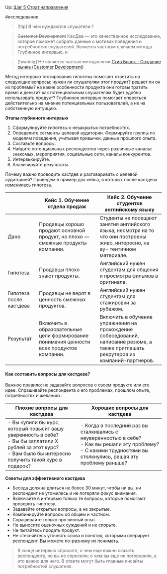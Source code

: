 Up::[Шаг 5 Страт.направления](/404)

\#исследование

 > 
 > \[!tip\] В чем нуждаются слушатели ?

 > 
 > ~~Customer Development~~ КасДев — это качественное исследование, которое поможет собрать данные о мотивах поведения и потребностях слушателей. Является частным случаем метода Глубинное интервью, и 

 > 
 > \[!warinig\] Не является частью методологии [Стив Бланк - Создание рынка (Customer Development)](../3-Innovation/%D0%A1%D1%82%D0%B8%D0%B2%20%D0%91%D0%BB%D0%B0%D0%BD%D0%BA%20-%20%D0%A1%D0%BE%D0%B7%D0%B4%D0%B0%D0%BD%D0%B8%D0%B5%20%D1%80%D1%8B%D0%BD%D0%BA%D0%B0%20%28Customer%20Development%29.md)

Метод  интервью тестирования гипотезы помогает ответить на следующие вопросы: нужен ли слушателям этот продукт? решает ли он их проблемы? на какие особенности продукта они готовы тратить время и деньги? как потенциальным слушателям будет удобно использовать продукт? Глубинное интервью помогает опереться действительно на мнение потенциальных пользователей, а не на собственную интуицию.

**Этапы глубинного интервью**

1. Сформулируйте гипотезы о незакрытых потребностях.
1. Определите сегменты целевой аудитории. Формируйте группы по моделям поведения, учитывая привычки, данные прошлого опыта.
1. Составьте вопросы.
1. Найдите потенциальных респондентов через различные каналы: знакомых, мероприятия, социальные сети, каналы конкурентов.
1. Интервьюируйте.
1. Анализируйте результаты.

Почему важно проводить кастдев и разговаривать с целевой аудиторией? Приведем в пример два кейса, в которых после кастдева изменилась гипотеза.

||Кейс 1. Обучение отдела продаж|Кейс 2. Обучение студентов английскому языку|
|--|------------------------------------------------------|---------------------------------------------------------------------------------|
|Дано|Продавцы хорошо продают основной продукт, но плохо — смежные продукты компании.|Студенты не посещают занятия английского языка, несмотря на то что они построены живо, интересно, на ау- тентичном материале.|
|Гипотеза|Продавцы плохо знают продукты.|Английский нужен студентам для общения и просмотра фильмов в оригинале.|
|Гипотеза после кастдева|Продавцы не верят в ценность смежных продуктов.|Английский нужен студентам для стажировки за рубежом.|
|Результат|Включить в образовательные цели формирование понимания ценности всех продуктов компании.|Включить в обучение упражнения на прохождение собеседований, написание резюме, а также приглашать рекрутеров из компаний-партнеров.|

#### **Как составить вопросы для кастдева?**

Важное правило: не задавайте вопросов о своем продукте или его идее. Спрашивайте респондента о его проблемах, прошлом опыте, потребностях и желаниях.

|Плохие вопросы для кастдева|Хорошие вопросы для кастдева|
|---------------------------------------------------|-----------------------------------------------------|
|- Вы купили бы курс, который повысит вашу уверенность в себе?<br>- Вы бы заплатили X рублей за этот курс?<br>- Вам было бы интересно получить такой курс в подарок?|- Когда в последний раз вы сталкивались с неуверенностью в себе?<br>- Как вы решали эту проблему?<br>- С какими трудностями вы столкнулись, решая эту проблему раньше?|

**Советы для эффективного кастдева**

* Беседа должна длиться не более 30 минут, чтобы ни вы, ни респондент не утомились и не потеряли фокус внимания.
* Включайте в интервью только те вопросы, которые помогают проверить гипотезу.
* Задавайте открытые вопросы, а не закрытые.
* Комбинируйте вопросы об общем и частном.
* Спрашивайте только про личный опыт.
* Не выносите оценочных суждений и не спорьте.
* Не пытайтесь продать продукт.
* Не стесняйтесь уточнять слова и понятия, которыми оперирует респондент. Вы можете по-разному их понимать.

 > 
 > В конце интервью спросите, о чем еще важно сказать респонденту, но вы не спросили; о чем вы еще не поговорили, а это важно для него. В ответе могут быть главные инсайты потребностей слушателя.
